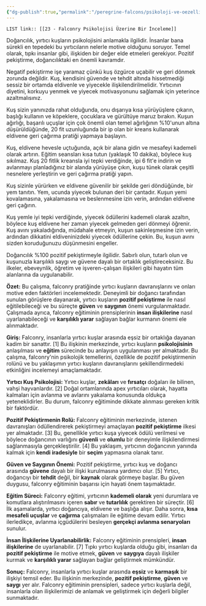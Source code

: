 ```yaml
---
{"dg-publish":true,"permalink":"/peregrine-falcons/psikoloji-ve-oezellikleri/23-falconry-psikolojisi-uezerine-bir-inceleme/","updated":"2024-09-21T16:49:41.327+03:00"}
---
```


`LIST link:: [[23 - Falconry Psikolojisi Üzerine Bir İnceleme]] `

Doğancılık, yırtıcı kuşların psikolojisini anlamakla ilgilidir. İnsanlar bana sürekli en tepedeki bu yırtıcıların nelerle motive olduğunu soruyor. Temel olarak, tıpkı insanlar gibi, ilişkiden bir değer elde etmeleri gerekiyor. Pozitif pekiştirme, doğancılıktaki en önemli kavramdır.

Negatif pekiştirme işe yaramaz çünkü kuş özgürce uçabilir ve geri dönmek zorunda değildir. Kuş, kendisini güvende ve tehdit altında hissetmediği sessiz bir ortamda eldivenle ve yiyecekle ilişkilendirilmelidir. Yırtıcının diyetini, korkuyu yenmek ve yiyecek motivasyonunu sağlamak için yeterince azaltmalısınız.

Kuş sizin yanınızda rahat olduğunda, onu dışarıya kısa yürüyüşlere çıkarın, başlığı kullanın ve köpeklere, çocuklara ve gürültüye maruz bırakın. Kuşun ağırlığı, başarılı uçuşlar için çok önemli olan temel ağırlığının %10'unun altına düşürüldüğünde, 20 fit uzunluğunda bir ip olan bir kreans kullanarak eldivene geri çağırma pratiği yapmaya başlayın.

Kuş, eldivene hevesle uçtuğunda, açık bir alana gidin ve mesafeyi kademeli olarak artırın. Eğitim seansları kısa tutun (yaklaşık 10 dakika), böylece kuş sıkılmaz. Kuş 20 fitlik kreansla iyi tepki verdiğinde, ipi 6 fit'e indirin ve avlanmayı planladığınız bir alanda yürüyüşe çıkın, kuşu tünek olarak çeşitli nesnelere yerleştirin ve geri çağırma pratiği yapın.

Kuş sizinle yürürken ve eldivene güvenilir bir şekilde geri döndüğünde, bir yem tanıtın. Yem, ucunda yiyecek bulunan deri bir çantadır. Kuşun yemi kovalamasına, yakalamasına ve beslenmesine izin verin, ardından eldivene geri çağırın.

Kuş yemle iyi tepki verdiğinde, yiyecek ödüllerini kademeli olarak azaltın, böylece kuş eldivene her zaman yiyecek gelmeden geri dönmeyi öğrenir. Kuş avını yakaladığında, müdahale etmeyin, kuşun sakinleşmesine izin verin, ardından dikkatini eldiveninizdeki yiyecek ödüllerine çekin. Bu, kuşun avını sizden koruduğunuzu düşünmesini engeller. 

Doğancılık %100 pozitif pekiştirmeyle ilgilidir. Sabırlı olun, tutarlı olun ve kuşunuzla karşılıklı saygı ve güvene dayalı bir ortaklık geliştireceksiniz. Bu ilkeler, ebeveynlik, öğretim ve işveren-çalışan ilişkileri gibi hayatın tüm alanlarına da uygulanabilir. 


**Özet:** Bu çalışma, falconry pratiğinde yırtıcı kuşların davranışlarını ve onları motive eden faktörleri incelemektedir. Deneyimli bir doğancı tarafından sunulan görüşlere dayanarak, yırtıcı kuşların **pozitif pekiştirme** ile nasıl eğitilebileceği ve bu süreçte **güven** ve **saygının** önemi vurgulanmaktadır. Çalışmada ayrıca, falconry eğitiminin prensiplerinin **insan ilişkilerine** nasıl uyarlanabileceği ve **karşılıklı yarar** sağlayan bağlar kurmanın önemi ele alınmaktadır. 

**Giriş:** Falconry, insanlarla yırtıcı kuşlar arasında eşsiz bir ortaklığa dayanan kadim bir sanattır. [1] Bu ilişkinin merkezinde, yırtıcı kuşların **psikolojisinin** anlaşılması ve **eğitim** sürecinde bu anlayışın uygulanması yer almaktadır. Bu çalışma, falconry'nin psikolojik temellerini, özellikle de pozitif pekiştirmenin rolünü ve bu yaklaşımın yırtıcı kuşların davranışlarını şekillendirmedeki etkinliğini incelemeyi amaçlamaktadır. 

**Yırtıcı Kuş Psikolojisi:** Yırtıcı kuşlar, **zekâları** ve **fırsatçı** doğaları ile bilinen, vahşi hayvanlardır. [2] Doğal ortamlarında apex yırtıcıları olarak, hayatta kalmaları için avlanma ve avlarını yakalama konusunda oldukça yeteneklidirler. Bu durum, falconry eğitiminde dikkate alınması gereken kritik bir faktördür. 

**Pozitif Pekiştirmenin Rolü:** Falconry eğitiminin merkezinde, istenen davranışları ödüllendirerek pekiştirmeyi amaçlayan **pozitif pekiştirme** ilkesi yer almaktadır. [3] Bu, genellikle yırtıcı kuşa yiyecek ödülü verilmesi ve böylece doğancının varlığını **güvenli** ve **olumlu** bir deneyimle ilişkilendirmesi sağlanmasıyla gerçekleştirilir. [4] Bu yaklaşım, yırtıcının doğancının yanında kalmak için **kendi iradesiyle** bir **seçim** yapmasına olanak tanır.

**Güven ve Saygının Önemi:** Pozitif pekiştirme, yırtıcı kuş ve doğancı arasında **güvene** dayalı bir ilişki kurulmasına yardımcı olur. [5] Yırtıcı, doğancıyı bir **tehdit** değil, bir **kaynak** olarak görmeye başlar. Bu güven duygusu, falconry eğitiminin başarısı için hayati önem taşımaktadır. 

**Eğitim Süreci:** Falconry eğitimi, yırtıcının **kademeli olarak** yeni durumlara ve komutlara alıştırılmasını içeren **sabır** ve **tutarlılık** gerektiren bir süreçtir. [6] İlk aşamalarda, yırtıcı doğancıya, eldivene ve başlığa alışır. Daha sonra, **kısa mesafeli uçuşlar** ve **çağırma** çalışmaları ile eğitime devam edilir. Yırtıcı ilerledikçe, avlanma içgüdülerini besleyen **gerçekçi avlanma senaryoları** sunulur. 

**İnsan İlişkilerine Uyarlanabilirlik:** Falconry eğitiminin prensipleri, **insan ilişkilerine** de uyarlanabilir. [7] Tıpkı yırtıcı kuşlarda olduğu gibi, insanları da **pozitif pekiştirme** ile motive etmek, **güven** ve **saygıya** dayalı ilişkiler kurmak ve **karşılıklı yarar** sağlayan bağlar geliştirmek mümkündür.

**Sonuç:** Falconry, insanlarla yırtıcı kuşlar arasında **eşsiz** ve **karmaşık** bir ilişkiyi temsil eder. Bu ilişkinin merkezinde, **pozitif pekiştirme**, **güven** ve **saygı** yer alır. Falconry eğitiminin prensipleri, sadece yırtıcı kuşlarla değil, insanlarla olan ilişkilerimizi de anlamak ve geliştirmek için değerli bilgiler sunmaktadır.

